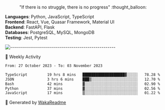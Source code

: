 <p align="center"> 
  "If there is no struggle, there is no progress" :thought_balloon:
</p>

<p align="left">
  <strong>Languages</strong>: Python, JavaScript, TypeScript<br>
  <strong>Frontend</strong>: React, Vue, Quasar Framework, Material UI<br>
  <strong>Backend</strong>: FastAPI, Flask<br>
  <strong>Databases</strong>: PostgreSQL, MySQL, MongoDB<br>
  <strong>Testing</strong>: Jest, Pytest<br>
</p>

![-----------------------------------------------------](https://raw.githubusercontent.com/andreasbm/readme/master/assets/lines/vintage.png)

🎯 Weekly Activity

<!--START_SECTION:waka-->

```txt
From: 27 October 2023 - To: 03 November 2023

TypeScript         19 hrs 8 mins   ███████████████████▓░░░░░   78.28 %
JSON               3 hrs 6 mins    ███▒░░░░░░░░░░░░░░░░░░░░░   12.70 %
Bash               42 mins         ▓░░░░░░░░░░░░░░░░░░░░░░░░   02.90 %
Python             37 mins         ▓░░░░░░░░░░░░░░░░░░░░░░░░   02.56 %
JavaScript         17 mins         ▒░░░░░░░░░░░░░░░░░░░░░░░░   01.22 %
```

<!--END_SECTION:waka-->


🚀 Generated by [WakaReadme](https://github.com/athul/waka-readme)
